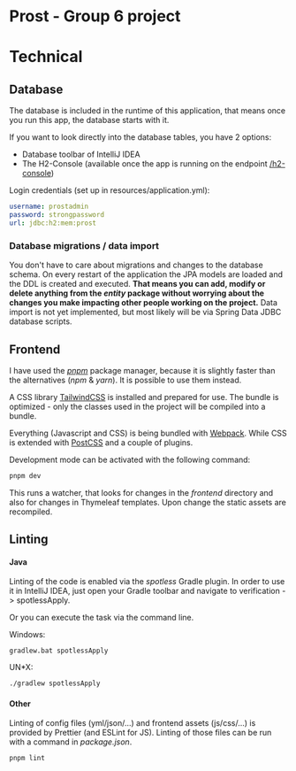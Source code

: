 # Prost - Group 6 project
# Technical
## Database
The database is included in the runtime of this application, that means once you run
this app, the database starts with it.

If you want to look directly into the database tables, you have 2 options:
+ Database toolbar of IntelliJ IDEA
+ The H2-Console (available once the app is running on the endpoint 
[/h2-console](http://localhost:8080/h2-console))

Login credentials (set up in resources/application.yml):
```yaml
username: prostadmin
password: strongpassword
url: jdbc:h2:mem:prost
```

### Database migrations / data import
You don't have to care about migrations and changes to the database schema.
On every restart of the application the JPA models are loaded and the DDL is created
and executed. **That means you can add, modify or delete anything from the *entity* package
without worrying about the changes you make impacting other people working on the project.** 
Data import is not yet implemented, but most likely will be via
Spring Data JDBC database scripts.

## Frontend
I have used the [*pnpm*](https://pnpm.io/) package manager, because it is slightly faster
than the alternatives (*npm* & *yarn*). It is possible to use them instead.

A CSS library [TailwindCSS](https://tailwindcss.com/) is installed and prepared for use. 
The bundle is optimized - only the classes used in the project will be compiled into a bundle.

Everything (Javascript and CSS) is being bundled with [Webpack](https://webpack.js.org/).
While CSS is extended with [PostCSS](https://postcss.org/) and a couple of plugins.

Development mode can be activated with the following command:
```bash
pnpm dev
```
This runs a watcher, that looks for changes in the *frontend* directory and also for
changes in Thymeleaf templates. Upon change the static assets are recompiled.

## Linting
#### Java
Linting of the code is enabled via the *spotless* Gradle plugin.
In order to use it in IntelliJ IDEA, just open your Gradle toolbar
and navigate to verification -> spotlessApply.

Or you can execute the task via the command line. 

Windows:
```batch
gradlew.bat spotlessApply
```
UN*X:
```bash
./gradlew spotlessApply
```

#### Other
Linting of config files (yml/json/...) and frontend assets (js/css/...) is provided by Prettier
(and ESLint for JS). Linting of those files can be run with a command in *package.json*.
```bash
pnpm lint
```